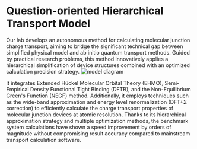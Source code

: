 # Question-oriented Hierarchical Transport Model
Our lab develops an autonomous method for calculating molecular junction charge transport, aiming to bridge the significant technical gap between simplified physical model and ab initio quantum transport methods. Guided by practical research problems, this method innovatively applies a hierarchical simplification of device structures combined with an optimized calculation precision strategy. 
![model diagram](https://github.com/yuxi-TJU/Question-oriented-Hierarchical-Transport-Model/assets/68102657/82a0ddf0-5b75-4395-83de-b147ab1b33fd)


It integrates Extended Hückel Molecular Orbital Theory (EHMO), Semi-Empirical Density Functional Tight Binding (DFTB), and the Non-Equilibrium Green's Function (NEGF) method. Additionally, it employs techniques such as the wide-band approximation and energy level renormalization (DFT+Σ correction) to efficiently calculate the charge transport properties of molecular junction devices at atomic resolution. Thanks to its hierarchical approximation strategy and multiple optimization methods, the benchmark system calculations have shown a speed improvement by orders of magnitude without compromising result accuracy compared to mainstream transport calculation software.
